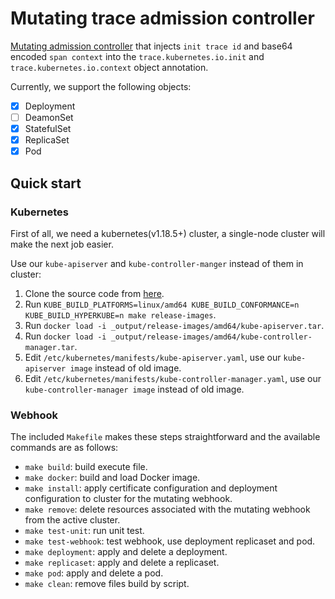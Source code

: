 # Mutating trace admission controller

[Mutating admission controller](https://kubernetes.io/docs/reference/access-authn-authz/admission-controllers/#mutatingadmissionwebhook) that injects `init trace id` and base64 encoded `span context` into the `trace.kubernetes.io.init` and `trace.kubernetes.io.context` object annotation.

Currently, we support the following objects:

- [x] Deployment
- [ ] DeamonSet
- [x] StatefulSet
- [x] ReplicaSet
- [x] Pod

## Quick start

### Kubernetes

First of all, we need a kubernetes(v1.18.5+) cluster, a single-node cluster will make the next job easier.

Use our `kube-apiserver` and `kube-controller-manger` instead of them in cluster:

1. Clone the source code from [here](https://github.com/Hellcatlk/kubernetes/tree/trace-ot).
2. Run `KUBE_BUILD_PLATFORMS=linux/amd64 KUBE_BUILD_CONFORMANCE=n KUBE_BUILD_HYPERKUBE=n make release-images`.
3. Run `docker load -i _output/release-images/amd64/kube-apiserver.tar`.
4. Run `docker load -i _output/release-images/amd64/kube-controller-manager.tar`.
5. Edit `/etc/kubernetes/manifests/kube-apiserver.yaml`, use our `kube-apiserver image` instead of old image.
6. Edit `/etc/kubernetes/manifests/kube-controller-manager.yaml`, use our `kube-controller-manager image` instead of old image.

### Webhook

The included `Makefile` makes these steps straightforward and the available commands are as follows:

- `make build`: build execute file.
- `make docker`: build and load Docker image.
- `make install`: apply certificate configuration and deployment configuration to cluster for the mutating webhook.
- `make remove`: delete resources associated with the mutating webhook from the active cluster.
- `make test-unit`: run unit test.
- `make test-webhook`: test webhook, use deployment replicaset and pod.
- `make deployment`: apply and delete a deployment.
- `make replicaset`: apply and delete a replicaset.
- `make pod`: apply and delete a  pod.
- `make clean`: remove files build by script.
